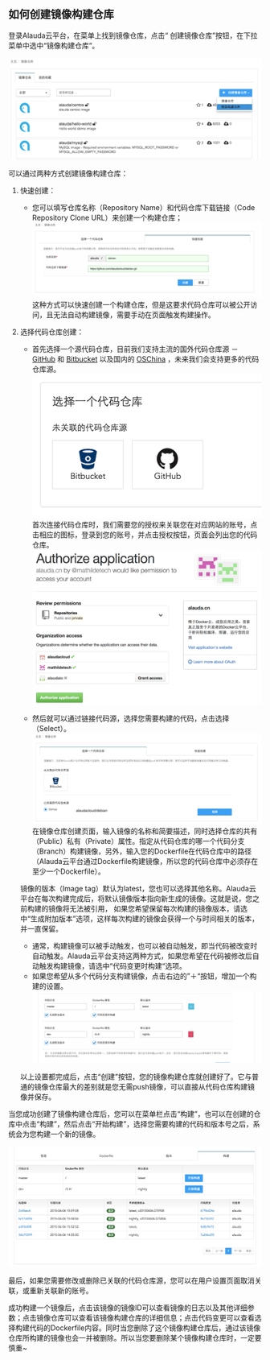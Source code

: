 ## 如何创建镜像构建仓库

登录Alauda云平台，在菜单上找到镜像仓库，点击“ 创建镜像仓库”按钮，在下拉菜单中选中“镜像构建仓库“。

![](../../images/feature/image-building/create-1.png)

可以通过两种方式创建镜像构建仓库：

1. 快速创建：

    * 您可以填写仓库名称（Repository Name）和代码仓库下载链接（Code Repository Clone URL）来创建一个构建仓库；
    ![](../../images/feature/image-building/create-2.png)
    这种方式可以快速创建一个构建仓库，但是这要求代码仓库可以被公开访问，且无法自动构建镜像，需要手动在页面触发构建操作。

2. 选择代码仓库创建：

    * 首先选择一个源代码仓库，目前我们支持主流的国外代码仓库源 － [GitHub](https://github.com/) 和 [Bitbucket](https://bitbucket.org/) 以及国内的 [OSChina](https://git.oschina.net/) ，未来我们会支持更多的代码仓库源。
    ![](../../images/feature/image-building/create-3.png)
    首次连接代码仓库时，我们需要您的授权来关联您在对应网站的账号，点击相应的图标，登录到您的账号，并点击授权按钮，页面会列出您的代码仓库。
    ![](../../images/feature/image-building/auth.png)

    * 然后就可以通过链接代码源，选择您需要构建的代码，点击选择（Select）。
    ![](../../images/feature/image-building/create-4.png)
    在镜像仓库创建页面，输入镜像的名称和简要描述，同时选择仓库的共有（Public）私有（Private）属性。指定从代码仓库的哪一个代码分支（Branch）构建镜像，另外，输入您的Dockerfile在代码仓库中的路径（Alauda云平台通过Dockerfile构建镜像，所以您的代码仓库中必须存在至少一个Dockerfile）。

    镜像的版本（Image tag）默认为latest，您也可以选择其他名称。Alauda云平台在每次构建完成后，将默认镜像版本指向新生成的镜像。这就是说，您之前构建的镜像将无法被引用， 如果您希望保留每次构建的镜像版本，请选中“生成附加版本”选项，这样每次构建的镜像会获得一个与时间相关的版本，并一直保留。

    * 通常，构建镜像可以被手动触发，也可以被自动触发，即当代码被改变时自动触发。Alauda云平台支持这两种方式，如果您希望在代码被修改后自动触发构建镜像，请选中“代码变更时构建“选项。
    * 如果您希望从多个代码分支构建镜像，点击右边的”＋“按钮，增加一个构建的设置。
    ![](../../images/feature/image-building/create-5.png)

    以上设置都完成后，点击“创建”按钮，您的镜像构建仓库就创建好了。它与普通的镜像仓库最大的差别就是您无需push镜像，可以直接从代码仓库构建镜像并保存。

当您成功创建了镜像构建仓库后，您可以在菜单栏点击“构建”，也可以在创建的仓库中点击“构建”，然后点击“开始构建”，选择您需要构建的代码和版本号之后，系统会为您构建一个新的镜像。

![](../../images/feature/image-building/create-6.png)

最后，如果您需要修改或删除已关联的代码仓库源，您可以在用户设置页面取消关联，或重新关联新的账号。

成功构建一个镜像后，点击该镜像的镜像ID可以查看镜像的日志以及其他详细参数；点击镜像仓库可以查看该镜像构建仓库的详细信息；点击代码变更可以查看选择构建代码的Dockerfile内容。同时当您删除了这个镜像构建仓库后，通过该镜像仓库所构建的镜像也会一并被删除。所以当您要删除某个镜像构建仓库时，一定要慎重~

 
